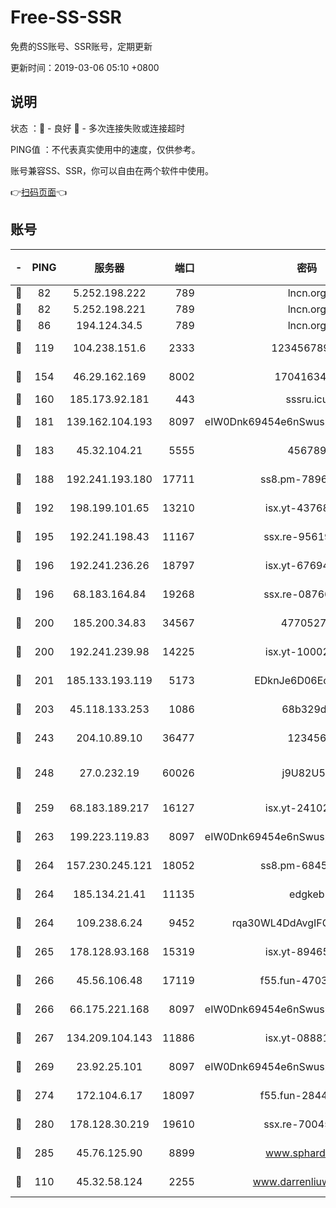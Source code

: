 # Free-SS-SSR

免费的SS账号、SSR账号，定期更新

更新时间：2019-03-06 05:10 +0800

## 说明

状态     ：🙂 - 良好 🙁 - 多次连接失败或连接超时

PING值   ：不代表真实使用中的速度，仅供参考。

账号兼容SS、SSR，你可以自由在两个软件中使用。

👉[扫码页面](https://liesauer.github.io/free-ss-ssr.github.io/)👈

## 账号

|-|PING|服务器|端口|密码|加密方式|区域|
|:----:|:----:|:-----:|-----:|:----:|:----:|:----:|
|🙂|82|5.252.198.222|789|lncn.org|rc4|JP|
|🙂|82|5.252.198.221|789|lncn.org|rc4|JP|
|🙂|86|194.124.34.5|789|lncn.org|rc4|JP|
|🙂|119|104.238.151.6|2333|12345678900|aes-256-cfb|JP|
|🙂|154|46.29.162.169|8002|1704163453|aes-256-cfb|RU|
|🙂|160|185.173.92.181|443|sssru.icu|rc4-md5|RU|
|🙂|181|139.162.104.193|8097|eIW0Dnk69454e6nSwuspv9DmS201tQ0D|aes-256-cfb|JP|
|🙂|183|45.32.104.21|5555|456789|aes-256-cfb|SG|
|🙂|188|192.241.193.180|17711|ss8.pm-78965598|aes-256-cfb|US|
|🙂|192|198.199.101.65|13210|isx.yt-43768936|aes-256-cfb|US|
|🙂|195|192.241.198.43|11167|ssx.re-95619566|aes-256-cfb|US|
|🙂|196|192.241.236.26|18797|isx.yt-67694274|aes-256-cfb|US|
|🙂|196|68.183.164.84|19268|ssx.re-08766670|aes-256-cfb|US|
|🙂|200|185.200.34.83|34567|47705279|aes-256-cfb|US|
|🙂|200|192.241.239.98|14225|isx.yt-10002331|aes-256-cfb|US|
|🙂|201|185.133.193.119|5173|EDknJe6D06EoWDaw|aes-256-cfb|US|
|🙂|203|45.118.133.253|1086|68b329da|aes-256-cfb|SG|
|🙂|243|204.10.89.10|36477|123456|aes-256-cfb|US|
|🙂|248|27.0.232.19|60026|j9U82U53|xchacha20-ietf-poly1305|HK|
|🙂|259|68.183.189.217|16127|isx.yt-24102866|aes-256-cfb|SG|
|🙂|263|199.223.119.83|8097|eIW0Dnk69454e6nSwuspv9DmS201tQ0D|aes-256-cfb|US|
|🙂|264|157.230.245.121|18052|ss8.pm-68457462|aes-256-cfb|SG|
|🙂|264|185.134.21.41|11135|edgkeb|aes-256-cfb|GB|
|🙂|264|109.238.6.24|9452|rqa30WL4DdAvgIFG6Fs3znzTa|aes-256-cfb|FR|
|🙂|265|178.128.93.168|15319|isx.yt-89465296|aes-256-cfb|SG|
|🙂|266|45.56.106.48|17119|f55.fun-47038034|aes-256-cfb|US|
|🙂|266|66.175.221.168|8097|eIW0Dnk69454e6nSwuspv9DmS201tQ0D|aes-256-cfb|US|
|🙂|267|134.209.104.143|11886|isx.yt-08881056|aes-256-cfb|SG|
|🙂|269|23.92.25.101|8097|eIW0Dnk69454e6nSwuspv9DmS201tQ0D|aes-256-cfb|US|
|🙂|274|172.104.6.17|18097|f55.fun-28441819|aes-256-cfb|US|
|🙂|280|178.128.30.219|19610|ssx.re-70045890|aes-256-cfb|SG|
|🙂|285|45.76.125.90|8899|www.sphard.com|aes-256-cfb|JP|
|🙂|110|45.32.58.124|2255|www.darrenliuwei.com|aes-256-cfb|JP|
